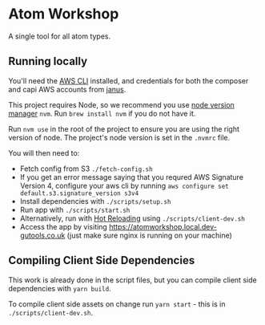 # Atom Workshop

A single tool for all atom types.

## Running locally

You'll need the [AWS CLI](http://docs.aws.amazon.com/cli/latest/userguide/installing.html) installed, and credentials
for both the composer and capi AWS accounts from [janus](https://janus.gutools.co.uk/multi-credentials?&permissionIds=capi-dev,composer-dev&tzOffset=1). 

This project requires Node, so we recommend you use [node version manager](https://github.com/nvm-sh/nvm) `nvm`. Run `brew install nvm` if you do not have it. 

Run `nvm use` in the root of the project to ensure you are using the right version of node. The project's node version is set in the `.nvmrc` file.

You will then need to:

 - Fetch config from S3 `./fetch-config.sh`
 - If you get an error message saying that you requred AWS Signature Version 4, configure your aws cli by running `aws configure set default.s3.signature_version s3v4`
 - Install dependencies with `./scripts/setup.sh`
 - Run app with `./scripts/start.sh`
 - Alternatively, run with [Hot Reloading](https://github.com/guardian/atom-workshop#hot-reloading) using `./scripts/client-dev.sh`
 - Access the app by visiting https://atomworkshop.local.dev-gutools.co.uk (just make sure nginx is running on your machine)

## Compiling Client Side Dependencies

This work is already done in the script files, but you can compile client side dependencies with `yarn build`. 

To compile client side assets on change run `yarn start` - this is in `./scripts/client-dev.sh`. 

